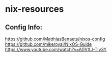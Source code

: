 # nix-resources

## Config Info:
https://github.com/MatthiasBenaets/nixos-config
https://github.com/mikeroyal/NixOS-Guide
https://www.youtube.com/watch?v=AGVXJ-TIv3Y

